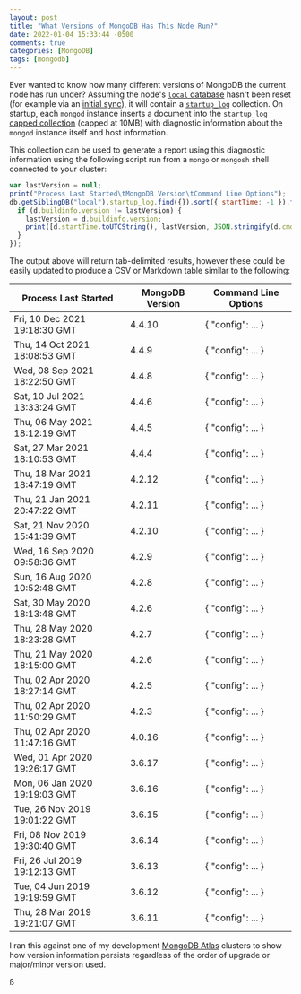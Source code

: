```yaml
---
layout: post
title: "What Versions of MongoDB Has This Node Run?"
date: 2022-01-04 15:33:44 -0500
comments: true
categories: [MongoDB]
tags: [mongodb]
---
```


Ever wanted to know how many different versions of MongoDB the current node has run under? Assuming the node's [`local` database](https://docs.mongodb.com/manual/reference/local-database) hasn't been reset (for example via an [initial sync](https://docs.mongodb.com/manual/core/replica-set-sync/#std-label-replica-set-initial-sync)), it will contain a [`startup_log`](https://docs.mongodb.com/manual/reference/local-database/#mongodb-data-local.startup_log) collection. On startup, each `mongod` instance inserts a document into the `startup_log` [capped collection](https://docs.mongodb.com/manual/core/capped-collections/) (capped at 10MB) with diagnostic information about the `mongod` instance itself and host information.

This collection can be used to generate a report using this diagnostic information using the following script run from a `mongo` or `mongosh` shell connected to your cluster:

```js
var lastVersion = null;
print("Process Last Started\tMongoDB Version\tCommand Line Options");
db.getSiblingDB("local").startup_log.find({}).sort({ startTime: -1 }).forEach(function(d) {
  if (d.buildinfo.version != lastVersion) {
    lastVersion = d.buildinfo.version;
    print([d.startTime.toUTCString(), lastVersion, JSON.stringify(d.cmdLine)].join('\t'));
  }
});
```

The output above will return tab-delimited results, however these could be easily updated to produce a CSV or Markdown table similar to the following:

|Process Last Started|MongoDB Version|Command Line Options|
|--------------------|---------------|--------------------|
|Fri, 10 Dec 2021 19:18:30 GMT|4.4.10|{ "config": ... }|
|Thu, 14 Oct 2021 18:08:53 GMT|4.4.9|{ "config": ... }|
|Wed, 08 Sep 2021 18:22:50 GMT|4.4.8|{ "config": ... }|
|Sat, 10 Jul 2021 13:33:24 GMT|4.4.6|{ "config": ... }|
|Thu, 06 May 2021 18:12:19 GMT|4.4.5|{ "config": ... }|
|Sat, 27 Mar 2021 18:10:53 GMT|4.4.4|{ "config": ... }|
|Thu, 18 Mar 2021 18:47:19 GMT|4.2.12|{ "config": ... }|
|Thu, 21 Jan 2021 20:47:22 GMT|4.2.11|{ "config": ... }|
|Sat, 21 Nov 2020 15:41:39 GMT|4.2.10|{ "config": ... }|
|Wed, 16 Sep 2020 09:58:36 GMT|4.2.9|{ "config": ... }|
|Sun, 16 Aug 2020 10:52:48 GMT|4.2.8|{ "config": ... }|
|Sat, 30 May 2020 18:13:48 GMT|4.2.6|{ "config": ... }|
|Thu, 28 May 2020 18:23:28 GMT|4.2.7|{ "config": ... }|
|Thu, 21 May 2020 18:15:00 GMT|4.2.6|{ "config": ... }|
|Thu, 02 Apr 2020 18:27:14 GMT|4.2.5|{ "config": ... }|
|Thu, 02 Apr 2020 11:50:29 GMT|4.2.3|{ "config": ... }|
|Thu, 02 Apr 2020 11:47:16 GMT|4.0.16|{ "config": ... }|
|Wed, 01 Apr 2020 19:26:17 GMT|3.6.17|{ "config": ... }|
|Mon, 06 Jan 2020 19:19:03 GMT|3.6.16|{ "config": ... }|
|Tue, 26 Nov 2019 19:01:22 GMT|3.6.15|{ "config": ... }|
|Fri, 08 Nov 2019 19:30:40 GMT|3.6.14|{ "config": ... }|
|Fri, 26 Jul 2019 19:12:13 GMT|3.6.13|{ "config": ... }|
|Tue, 04 Jun 2019 19:19:59 GMT|3.6.12|{ "config": ... }|
|Thu, 28 Mar 2019 19:21:07 GMT|3.6.11|{ "config": ... }|

I ran this against one of my development [MongoDB Atlas](https://www.mongodb.com/atlas) clusters to show how version information persists regardless of the order of upgrade or major/minor version used.

ß